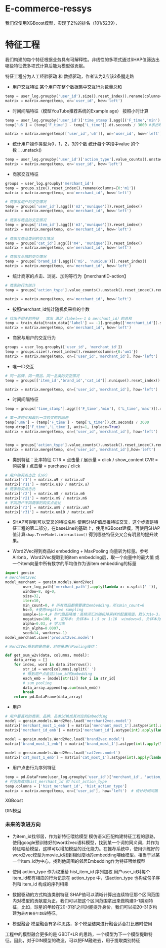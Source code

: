 # E-commerce-ressys


我们仅使用XGBoost模型，实现了2%的排名（101/5239），

# 特征工程
我们构建的每个特征根据业务具有可解释性。非线性的多项式通过SHAP值筛选出哪些特征做多项式计算后能为模型做贡献。

特征工程分为人工经验驱动 和 数据驱动，作者认为2应该2条腿走路

* 用户交互特征
某个用户在整个数据集中交互行为数量总和
```python 
temp = user_log.groupby('user_id').size().reset_index().rename(columns={0:'u1'})   
matrix = matrix.merge(temp, on='user_id', how='left') 
```

* 时间间隔特征（模型YouTube推荐系统的Example age） 按照小时计算
```python
temp = user_log.groupby('user_id')['time_stamp'].agg([('F_time','min'), ('L_time','max')]).reset_index()  
temp['u6'] = (temp['F_time'] - temp['L_time']).dt.seconds / 3600 #求出时间间隔dt.seconds  

matrix = matrix.merge(temp[['user_id','u6']], on='user_id', how='left') 
```

* 统计用户操作类型为0，1，2，3的个数  统计每个字段中value 的个数：.unstack()
```python
temp = user_log.groupby('user_id')['action_type'].value_counts().unstack().reset_index().rename(columns={0:'u7', 1:'u8', 2:'u9', 3:'u10'})  
matrix = matrix.merge(temp, on='user_id', how='left')  
```

* 商家交互特征
```python
groups = user_log.groupby('merchant_id')  
temp = groups.size().reset_index().rename(columns={0:'m1'})  
matrix = matrix.merge(temp, on='merchant_id', how='left')  

# 商家与用户的交互情况
temp = groups['user_id'].agg([('m2','nunique')]).reset_index()  
matrix = matrix.merge(temp, on='merchant_id', how='left')  
  
# 商家与商品的交互情况
temp = groups['item_id'].agg([('m3','nunique')]).reset_index()  
matrix = matrix.merge(temp, on='merchant_id', how='left')  
  
# 商家与商品类别的交互情况
temp = groups['cat_id'].agg([('m4', 'nunique')]).reset_index()  
matrix = matrix.merge(temp, on='merchant_id', how='left')  

# 商家与品牌的交互情况
temp = groups['brand_id'].agg([('m5', 'nunique')]).reset_index()  
matrix = matrix.merge(temp, on='merchant_id', how='left') 
```

* 统计商家的点击、浏览、加购等行为【merchantID-action】
```python
# 商家的行为统计
temp = groups['action_type'].value_counts().unstack().reset_index().rename(columns={0:'m6',1:'m7',2:'m8',3:'m9'})  

matrix = matrix.merge(temp, on='merchant_id', how='left') 
```

* 按照merchant_id统计随机负采样的个数
```python
# 找出不相关的特征   求出 满足（label==-1 & merchant_id）的总和  
temp = train_data[train_data['label'] == -1].groupby(['merchant_id']).size().reset_index().rename(columns={0:'m10'})  
matrix = matrix.merge(temp, on='merchant_id', how='left') 
```

* 商家与用户的交互行为
```python
groups = user_log.groupby(['user_id', 'merchant_id'])  
temp = groups.size().reset_index().rename(columns={0:'um1'})  
matrix = matrix.merge(temp, on=['user_id','merchant_id'], how='left') 
```

* 唯一ID交互
```python
# 同一品牌、同一商品、同一品类的交互情况
temp = groups[['item_id','brand_id','cat_id']].nunique().reset_index().rename(columns={'item_id':'um2','brand_id':'um3','cat_id':'um4'})  

matrix = matrix.merge(temp, on=['user_id','merchant_id'], how='left')  
```

* 时间间隔特征
```python
temp = groups['time_stamp'].agg([('F_time','min'), ('L_time','max')]).reset_index() # 一定要使用 reset_index()  

# 第一次购买和最后一次购买的时间差
temp['um6'] = (temp['F_time'] - temp['L_time']).dt.seconds / 3600  
temp.drop(['F_time','L_time'], axis=1, inplace=True)  
matrix = matrix.merge(temp, on=['user_id','merchant_id'], how='left')  


temp = groups['action_type'].value_counts().unstack().reset_index().rename(columns={0:'um7',1:'um8',2:'um9',3:'um10'})  
matrix = matrix.merge(temp, on=['user_id','merchant_id'],how='left') 
```

* 类别特征：比率特征
CTR = 点击量 / 展示量 = click / show_content
CVR = 购买量 / 点击量 = purchase / click

```python 
# 用户购买点击比（CVR）  
matrix['r1'] = matrix.u9 / matrix.u7  
matrix['r11'] = matrix.u10 / matrix.u7  
# 商家购买点击比  
matrix['r2'] = matrix.m8 / matrix.m6  
matrix['r21'] = matrix.m9 / matrix.m6  
# 不同用户不同商家的购买点击比  
matrix['r3'] = matrix.um9 / matrix.um7  
matrix['r31'] = matrix.um10 / matrix.um7
```

* SHAP可得到可以交叉的特征名称
使用SHAP值反推特征交叉，这个步骤是特征工程的第二部分，在baseLine的基础上，使用XGBoost建模。再使用SHAP值计算`shap.TreeModel.interaction()` 得到哪些特征交叉会有明显的提升效果。


* Word2Vec得到商品id embedding + MaxPooling
向量转为标量。参考Airbnb，Word2Vec提取到的item embedding后，取一个向量中的最大值 或 一个item向量中所有数字的平均值作为该item embedding的标量
```python 
import gensim  
# merchant2vec  
model_merchant = gensim.models.Word2Vec(
        user_log_path['merchant_path'].apply(lambda x: x.split(' ')),  
        window=8, sg=0,  
        size=32,  
        iter=10,  
        min_count=0, # 所有商品都需要建立embedding，所以min_count=0  
        hs=0, #使用negative sampling  
        sample=1e-4,# 热门商品降维：高频词汇的随机降采样的配置阈值，默认为1e-3，范围是(0,1e-5)  
        negative=100, #  正样本: 负样本= 1：5 or 1:10  windows=5, 负样本为25-50个  
        alpha=0.03, # 学习率  
        min_alpha=0.0007,  
        seed=14, workers=-1)  
model_merchant.save('product2vec.model')

# Word2Vec得到的是向量，对向量进行Pooling操作：

def get_sum_w2v(data, columns, model):  
    data_array = []  
    for index, word in data.iterrows():  
        str_id = word[columns].split(' ')  
        # 得到用户点击过item_id的embedding  
        each_emb = [model[str(i)] for i in str_id]  
        # sum_pooling   
        data_array.append(np.sum(each_emb))  
        break  
    return pd.DataFrame(data_array)
```

* 用户
```python 
# 用户最喜欢的商家、品牌、品类id换成其对应的Embedding  
model = gensim.models.Word2Vec.load('merchant2vec.model')  
matrix['merchant_most_1_emb'] = matrix['merchant_most_1'].astype(int).apply(lambda x: np.sum(model[str(x)]))  
matrix['merchant_id_emb'] = matrix['merchant_id'].astype(int).apply(lambda x: np.sum(model[str(x)]))  

model = gensim.models.Word2Vec.load('brand2vec.model')  
matrix['brand_most_1_emb'] = matrix['brand_most_1'].astype(int).apply(lambda x: np.sum(model[str(x)]))  
	  
model = gensim.models.Word2Vec.load('cat2vec.model')  
matrix['cat_most_1_emb'] = matrix['cat_most_1'].astype(int).apply(lambda x: np.sum(model[str(x)]))

```

* 用户点击行为序列特征
```python 
temp = pd.DataFrame(user_log.groupby('user_id')['merchant_id', 'action_type'].agg(lambda x: list(x)))  
# 列名称改成hist_merchant_id 和 hist_action_type  
temp.columns = ['hist_merchant_id', 'hist_action_type']  
matrix = matrix.merge(temp, on=['user_id'], how='left')  # 统计时间间隔
```


XGBoost

DIN模型


### 未来的改进方向
* 为item_id找邻居，作为新特征喂给模型
模仿语义匹配构建特征工程的思路，使用google预训练好的word2vec语料模型，找到某一个词的同义词，并作为特征喂给模型，这样可以增加模型的泛化能力。在推荐系统中，使用训练好的word2vec模型为movie_id找到相似度id的embedding喂给模型。相当于以某一个item_id为中心，找到他周围的邻居Embedding作为特征喂给模型

* 使用 action_type 作为权重给 hist_item_id 序列加权
用户user_id对每个item_id都有相应的行为记录在 action_type 中，该action_type 也构成句子序列和 item_id 构成的序列相乘

* 数据驱动的方式构造类别特征
SHAP值可以清晰计算出连续特征那个区间范围内对模型的贡献度为正，我们可以把这个区间范围拿出来做构建0-1类别特征，比如，球星的年龄在20-31岁之间对能提升身价，我们可以把20-31岁构建为`是否黄金年龄段`特征。

* 模型融合
模型融合有多种思路，多个模型结果进行融合适合打比赛时使用

工程中的模型融合更多的是 GBDT+LR 的思路，一个模型为下一个模型提取特征。因此，对于DIN模型的改造，可以把FM融进去，用于提取类别特征
